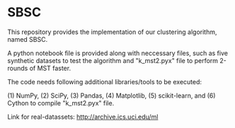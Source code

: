 # SBSC
This repository provides the implementation of our clustering algorithm, named SBSC. 

A python notebook file is provided along with neccessary files, such as five synthetic datasets to test the algorithm and "k_mst2.pyx" file to perform 2-rounds of MST faster.

The code needs following additional libraries/tools to be executed:

(1) NumPy, (2) SciPy, (3) Pandas, (4) Matplotlib, (5) scikit-learn, and (6) Cython to compile "k_mst2.pyx" file.

Link for real-datassets: http://archive.ics.uci.edu/ml
